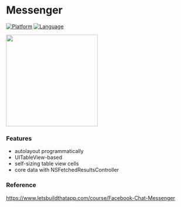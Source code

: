 # Messenger

[![Platform](http://img.shields.io/badge/platform-iOS-blue.svg?style=flat)](https://developer.apple.com/iphone/index.action)
[![Language](http://img.shields.io/badge/Swift-3.x-FF9D2B.svg?style=flat)](https://developer.apple.com/swift)

<img src="https://github.com/didYouUpdateCode/Messenger/blob/master/Screenshots/screenshot.gif" width="250">

### Features
* autolayout programmatically
* UITableView-based
* self-sizing table view cells
* core data with NSFetchedResultsController

### Reference
https://www.letsbuildthatapp.com/course/Facebook-Chat-Messenger
